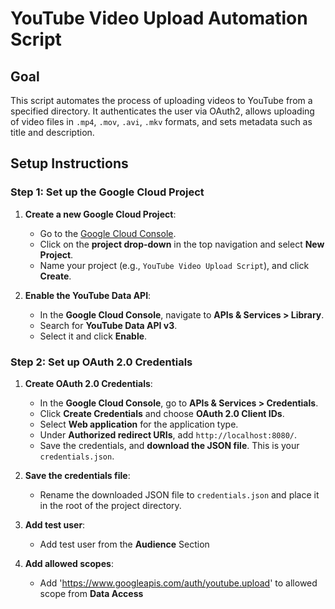 # YouTube Video Upload Automation Script

## Goal
This script automates the process of uploading videos to YouTube from a specified directory. It authenticates the user via OAuth2, allows uploading of video files in `.mp4`, `.mov`, `.avi`, `.mkv` formats, and sets metadata such as title and description.

## Setup Instructions

### Step 1: Set up the Google Cloud Project

1. **Create a new Google Cloud Project**:
   - Go to the [Google Cloud Console](https://console.cloud.google.com/).
   - Click on the **project drop-down** in the top navigation and select **New Project**.
   - Name your project (e.g., `YouTube Video Upload Script`), and click **Create**.

2. **Enable the YouTube Data API**:
   - In the **Google Cloud Console**, navigate to **APIs & Services > Library**.
   - Search for **YouTube Data API v3**.
   - Select it and click **Enable**.

### Step 2: Set up OAuth 2.0 Credentials

1. **Create OAuth 2.0 Credentials**:
   - In the **Google Cloud Console**, go to **APIs & Services > Credentials**.
   - Click **Create Credentials** and choose **OAuth 2.0 Client IDs**.
   - Select **Web application** for the application type.
   - Under **Authorized redirect URIs**, add `http://localhost:8080/`.
   - Save the credentials, and **download the JSON file**. This is your `credentials.json`.

2. **Save the credentials file**:
   - Rename the downloaded JSON file to `credentials.json` and place it in the root of the project directory.
  
3. **Add test user**:
   - Add test user from the **Audience** Section
  
4. **Add allowed scopes**:
   - Add 'https://www.googleapis.com/auth/youtube.upload' to allowed scope from **Data Access**
